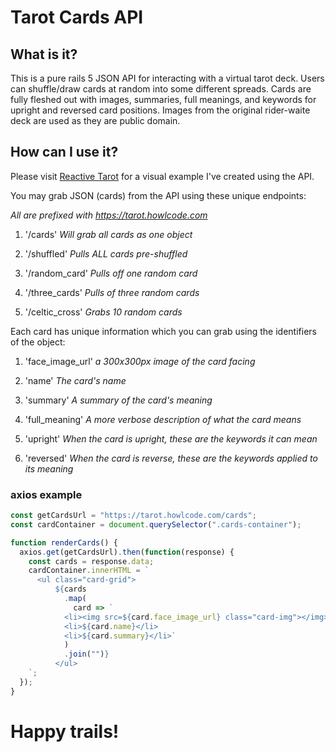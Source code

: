# Tarot Cards API

## What is it?

This is a pure rails 5 JSON API for interacting with a virtual tarot deck. Users can
shuffle/draw cards at random into some different spreads.
Cards are fully fleshed out with images, summaries, full meanings, and keywords for upright and reversed card positions.
Images from the original rider-waite deck are used as they are public domain.

## How can I use it?

Please visit [Reactive Tarot](https://tarot-react.howlcode.com/) for a visual example I've created using the API.

You may grab JSON (cards) from the API using these unique endpoints:

_All are prefixed with https://tarot.howlcode.com_

1. '/cards' _Will grab all cards as one object_

2. '/shuffled' _Pulls ALL cards pre-shuffled_

3. '/random_card' _Pulls off one random card_

4. '/three_cards' _Pulls of three random cards_

5. '/celtic_cross' _Grabs 10 random cards_

Each card has unique information which you can grab using the identifiers of the object:

1. 'face_image_url' _a 300x300px image of the card facing_

2. 'name' _The card's name_

3. 'summary' _A summary of the card's meaning_

4. 'full_meaning' _A more verbose description of what the card means_

5. 'upright' _When the card is upright, these are the keywords it can mean_

6. 'reversed' _When the card is reverse, these are the keywords applied to its meaning_

### axios example

```javascript
const getCardsUrl = "https://tarot.howlcode.com/cards";
const cardContainer = document.querySelector(".cards-container");

function renderCards() {
  axios.get(getCardsUrl).then(function(response) {
    const cards = response.data;
    cardContainer.innerHTML = `
	  <ul class="card-grid">
          ${cards
            .map(
              card => `
            <li><img src=${card.face_image_url} class="card-img"></img></li>
            <li>${card.name}</li>
            <li>${card.summary}</li>`
            )
            .join("")}
          </ul>
	`;
  });
}
```

# Happy trails!
